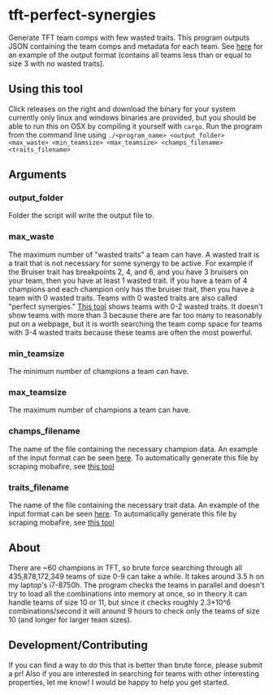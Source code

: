 # tft-perfect-synergies
Generate TFT team comps with few wasted traits. This program outputs JSON containing the team comps and metadata for each team. See [here](./examples/teams_sizes_0_to_3_max_waste_0_1669402544.json) for an example of the output format (contains all teams less than or equal to size 3 with no wasted traits).
## Using this tool
Click releases on the right and download the binary for your system currently only linux and windows binaries are provided, but you should be able to run this on OSX by compiling it yourself with `cargo`.
Run the program from the command line using `./<program_name> <output_folder> <max_waste> <min_teamsize> <max_teamsize> <champs_filename> <traits_filename>`
## Arguments
### output_folder
Folder the script will write the output file to.
### max_waste
The maximum number of "wasted traits" a team can have. A wasted trait is a trait that is not necessary for some synergy to be active. For example if the Bruiser trait has breakpoints 2, 4, and 6, and you have 3 bruisers on your team, then you have at least 1 wasted trait. If you have a team of 4 champions and each champion only has the bruiser trait, then you have a team with 0 wasted traits. Teams with 0 wasted traits are also called "perfect synergies." [This tool](https://tactics.tools/perfect-synergies) shows teams with 0-2 wasted traits. It doesn't show teams with more than 3 because there are far too many to reasonably put on a webpage, but it is worth searching the team comp space for teams with 3-4 wasted traits because these teams are often the most powerful.
### min_teamsize
The minimum number of champions a team can have.
### max_teamsize
The maximum number of champions a team can have.
### champs_filename
The name of the file containing the necessary champion data. An example of the input format can be seen [here](./examples/champs_1669402544.json). To automatically generate this file by scraping mobafire, see [this tool](https://github.com/BrianHotopp/tft-unit-data-scraper)
### traits_filename
The name of the file containing the necessary trait data. An example of the input format can be seen [here](./examples/traits_1669402544.json). To automatically generate this file by scraping mobafire, see [this tool](https://github.com/BrianHotopp/tft-unit-data-scraper)
## About
There are ~60 champions in TFT, so brute force searching through all 435,878,172,349 teams of size 0-9 can take a while. It takes around 3.5 h on my laptop's i7-8750h. The program checks the teams in parallel and doesn't try to load all the combinations into memory at once, so in theory it can handle teams of size 10 or 11, but since it checks roughly 2.3*10^6 combinations/second it will around 9 hours to check only the teams of size 10 (and longer for larger team sizes).
## Development/Contributing
If you can find a way to do this that is better than brute force, please submit a pr! Also if you are interested in searching for teams with other interesting properties, let me know! I would be happy to help you get started.
